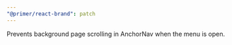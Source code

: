 ```yaml
---
"@primer/react-brand": patch
---
```


Prevents background page scrolling in AnchorNav when the menu is open. 
